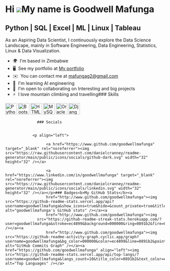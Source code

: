 Hi ![](https://user-images.githubusercontent.com/18350557/176309783-0785949b-9127-417c-8b55-ab5a4333674e.gif)My name is Goodwell Mafunga
========================================================================================================================================

Python | SQL | Excel | ML | Linux | Tableau
-------------------------------------------

As an Aspiring Data Scientist, I continuously explore the Data Science Landscape, mainly in Software Engineering, Data Engineering, Statistics, Linux & Data Visualization.

*   🌍  I'm based in Zimbabwe
*   🖥️  See my portfolio at [My portfolio](http://goodwellmafunga.github.io/goodwellmafunga-/)
*   ✉️  You can contact me at [mafungag2@gmail.com](mailto:mafungag2@gmail.com)
*   🧠  I'm learning AI engineering
*   🤝  I'm open to collaborating on Interesting and big projects
*   ⚡  I love mountain climbing and travelling### Skills 
<p align="left">
<a href="https://www.python.org/" target="_blank" rel="noreferrer"><img src="https://raw.githubusercontent.com/danielcranney/readme-generator/main/public/icons/skills/python-colored.svg" width="36" height="36" alt="Python" /></a>
<a href="https://getbootstrap.com/" target="_blank" rel="noreferrer"><img src="https://raw.githubusercontent.com/danielcranney/readme-generator/main/public/icons/skills/bootstrap-colored.svg" width="36" height="36" alt="Bootstrap" /></a>
<a href="https://developer.mozilla.org/en-US/docs/Glossary/HTML5" target="_blank" rel="noreferrer"><img src="https://raw.githubusercontent.com/danielcranney/readme-generator/main/public/icons/skills/html5-colored.svg" width="36" height="36" alt="HTML5" /></a>
<a href="https://www.mysql.com/" target="_blank" rel="noreferrer"><img src="https://raw.githubusercontent.com/danielcranney/readme-generator/main/public/icons/skills/mysql-colored.svg" width="36" height="36" alt="MySQL" /></a>
<a href="https://www.oracle.com/uk/index.html" target="_blank" rel="noreferrer"><img src="https://raw.githubusercontent.com/danielcranney/readme-generator/main/public/icons/skills/oracle-colored.svg" width="36" height="36" alt="Oracle" /></a>
<a href="https://www.djangoproject.com/" target="_blank" rel="noreferrer"><img src="https://raw.githubusercontent.com/danielcranney/readme-generator/main/public/icons/skills/django-colored-dark.svg" width="36" height="36" alt="Django" /></a>
</p>
                    
                  ### Socials
                  
                  
                <p align="left">
                          
                      <a href="https://www.github.com/goodwellmafunga" target="_blank" rel="noreferrer"><img src="https://raw.githubusercontent.com/danielcranney/readme-generator/main/public/icons/socials/github-dark.svg" width="32" height="32" /></a>
                          
                      <a href="https://www.linkedin.com/in/goodwellmafunga" target="_blank" rel="noreferrer"><img src="https://raw.githubusercontent.com/danielcranney/readme-generator/main/public/icons/socials/linkedin.svg" width="32" height="32" /></a></p>### Badges<b>My GitHub Stats</b><a
                      href="http://www.github.com/goodwellmafunga"><img src="https://github-readme-stats.vercel.app/api?username=goodwellmafunga&show_icons=true&hide=&count_private=true&title_color=0891b2&text_color=ec4899&icon_color=0891b2&bg_color=000000&hide_border=true&show_icons=true" alt="goodwellmafunga's GitHub stats" /></a><a
                      href="http://www.github.com/goodwellmafunga"><img
                  src="https://github-readme-streak-stats.herokuapp.com/?user=goodwellmafunga&stroke=ec4899&background=000000&ring=0891b2&fire=0891b2&currStreakNum=ec4899&currStreakLabel=0891b2&sideNums=ec4899&sideLabels=ec4899&dates=ec4899&hide_border=true" /></a><a
                      href="http://www.github.com/goodwellmafunga"><img src="https://github-readme-activity-graph.cyclic.app/graph?username=goodwellmafunga&bg_color=000000&color=ec4899&line=0891b2&point=ec4899&area_color=000000&area=true&hide_border=true&custom_title=GitHub%20Commits%20Graph" alt="GitHub Commits Graph" /></a><a href="https://github.com/goodwellmafunga" align="left"><img src="https://github-readme-stats.vercel.app/api/top-langs/?username=goodwellmafunga&langs_count=10&title_color=0891b2&text_color=ec4899&icon_color=0891b2&bg_color=000000&hide_border=true&locale=en&custom_title=Top%20%Languages" alt="Top Languages" /></a>
